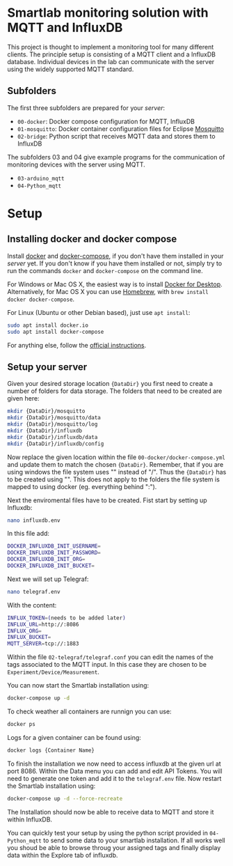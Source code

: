 # Smartlab monitoring solution with MQTT and InfluxDB

This project is thought to implement a monitoring tool for many different clients.
The principle setup is consisting of a MQTT client and a InfluxDB database.
Individual devices in the lab can communicate with the server using the widely supported MQTT standard.

## Subfolders

The first three subfolders are prepared for your *server*:
- `00-docker`: Docker compose configuration for MQTT, InfluxDB
- `01-mosquitto`: Docker container configuration files for Eclipse [Mosquitto](https://mosquitto.org)
- `02-bridge`: Python script that receives MQTT data and stores them to InfluxDB

The subfolders 03 and 04 give example programs for the communication of monitoring devices with the server using MQTT.
- `03-arduino_mqtt`
- `04-Python_mqtt`

# Setup

## Installing docker and docker compose

Install
[docker](https://docs.docker.com) and
[docker-compose](https://docs.docker.com/compose/), if you don't have
them installed in your *server* yet.
If you don't know if you have them installed or not, simply try to run the
commands `docker` and `docker-compose` on the command line.

For Windows or Mac OS X, the easiest way is to install
[Docker for Desktop](https://www.docker.com/products/docker-desktop).
Alternatively, for Mac OS X you can use [Homebrew](https://brew.sh),
with `brew install docker docker-compose`.

For Linux (Ubuntu or other Debian based), just use `apt install`:

```sh
sudo apt install docker.io
sudo apt install docker-compose
```
For anything else, follow the [official instructions](https://docs.docker.com/install/).

## Setup your server
Given your desired storage location `{DataDir}` you first need to create a number of folders for data storage. The folders that need to be created are given here:
```sh
mkdir {DataDir}/mosquitto
mkdir {DataDir}/mosquitto/data
mkdir {DataDir}/mosquitto/log
mkdir {DataDir}/influxdb
mkdir {DataDir}/influxdb/data
mkdir {DataDir}/influxdb/config
```
Now replace the given location within the file `00-docker/docker-compose.yml` and update them to match the chosen `{DataDir}`. Remember, that if you are using windows the file system uses "\" instead of "/". Thus the `{DataDir}` has to be created using "\". This does not apply to the folders the file system is mapped to using docker (eg. everything behind ":").

Next the enviromental files have to be created. Fist start by setting up Influxdb:
```sh
nano influxdb.env
```
In this file add:
```sh
DOCKER_INFLUXDB_INIT_USERNAME=
DOCKER_INFLUXDB_INIT_PASSWORD=
DOCKER_INFLUXDB_INIT_ORG=
DOCKER_INFLUXDB_INIT_BUCKET=
```
Next we will set up Telegraf:
```sh
nano telegraf.env
```
With the content:
```sh
INFLUX_TOKEN=(needs to be added later)
INFLUX_URL=http://:8086
INFLUX_ORG=
INFLUX_BUCKET=
MQTT_SERVER=tcp://:1883
```

Within the file `02-telegraf/telegraf.conf` you can edit the names of the tags associated to the MQTT input. In this case they are chosen to be `Experiment/Device/Measurement`.

You can now start the Smartlab installation using:
```sh
docker-compose up -d
```
To check weather all containers are runnign you can use:
```sh
docker ps
```
Logs for a given container can be found using:
```sh
docker logs {Container Name}
```

To finish the installation we now need to access influxdb at the given url at port 8086. Within the Data menu you can add and edit API Tokens. You will need to generate one token and add it to the `telegraf.env` file.
Now restart the Smartlab installation using:
```sh
docker-compose up -d --force-recreate
```
The Installation should now be able to receive data to MQTT and store it within InfluxDB.

You can quickly test your setup by using the python script provided in `04-Python_mqtt` to send some data to your smartlab installation. If all works well you shoud be able to browse throug your assigned tags and finally display data within the Explore tab of influxdb.
